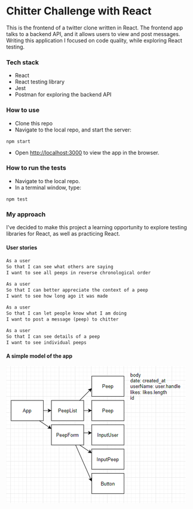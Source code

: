 # Chitter Challenge with React

This is the frontend of a twitter clone written in React.
The frontend app talks to a backend API, and it allows users to view and post messages.
Writing this application I focused on code quality, while exploring React testing.

### Tech stack
* React
* React testing library
* Jest
* Postman for exploring the backend API

### How to use
* Clone this repo
* Navigate to the local repo, and start the server:
```
npm start
```
* Open [http://localhost:3000](http://localhost:3000) to view the app in the browser.

### How to run the tests
* Navigate to the local repo.
* In a terminal window, type:
```
npm test
```

### My approach
I've decided to make this project a learning opportunity to explore testing libraries for React, as well as practicing React.  

#### User stories
```
As a user
So that I can see what others are saying  
I want to see all peeps in reverse chronological order
```
```
As a user
So that I can better appreciate the context of a peep
I want to see how long ago it was made
```
```
As a user
So that I can let people know what I am doing  
I want to post a message (peep) to chitter
```
```
As a user
So that I can see details of a peep
I want to see individual peeps
```

#### A simple model of the app
![diagram](public/diagram.PNG)
